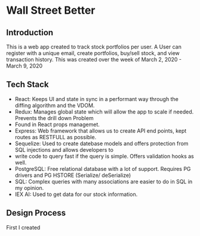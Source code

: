 # Wall Street Better

## Introduction

This is a web app created to track stock portfolios per user.
A User can register with a unique email, create portfolios, buy/sell stock, and view transaction history.
This was created over the week of March 2, 2020 - March 9, 2020

## Tech Stack

* React: Keeps UI and state in sync in a performant way through the diffing algorithm and the VDOM.
* Redux: Manages global state which will allow the app to scale if needed. Prevents the drill down Problem
* Found in React props managemet.
* Express: Web framework that allows us to create API end points, kept routes as RESTFULL as possible.
* Sequelize: Used to create datebase models and offers protection from SQL injections and allows developers to
* write code to query fast if the query is simple. Offers validation hooks as well.
* PostgreSQL: Free relational database with a lot of support. Requires PG drivers and PG HSTORE (Serialize/ deSerialize)
* SQL: Complex queries with many associations are easier to do in SQL in my opinion.
* IEX AI: Used to get data for our stock information.

## Design Process

First I created

